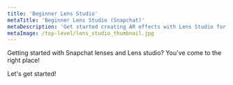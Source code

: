 ```yaml
---
title: 'Beginner Lens Studio'
metaTitle: 'Beginner Lens Studio (Snapchat)'
metaDescription: 'Get started creating AR effects with Lens Studio for Snapchat'
metaImage: /top-level/lens_studio_thumbnail.jpg
---
```


Getting started with Snapchat lenses and Lens studio? You've come to the right place!

Let's get started!
